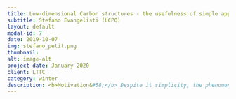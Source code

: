 ```yaml
---
title: Low-dimensional Carbon structures - the usefulness of simple approaches
subtitle: Stefano Evangelisti (LCPQ)
layout: default
modal-id: 7
date: 2019-10-07
img: stefano_petit.png
thumbnail:
alt: image-alt
project-date: January 2020
client: LTTC
category: winter
description: <b>Motivation&#58;</b> Despite it simplicity, the phenomenological Hückel Hamiltonian (tight-binding Hamiltonian in the language of Physicists) is able to give a surprisingly accurate description of the electronic structure of many conjugated carbon molecules and materials&#58; energy spectrum, aromaticity, band gaps and conductivity, presence of Dirac singularities, etc. For this reasons, this approach is widely used in order to build simple models that are useful to describe these systems. <Br> <b>Goal of the tutorial&#58;</b>  Apply the Hückel Hamiltonian to several different systems, from simple aromatic molecules to nanotubes with different types of boundary conditions (open, periodic), and graphene. <Br> <b> What are we going to learn&#58;</b><Br> * Build the Hamiltonian matrix of the system, and diagonalize it with a library routine.  <Br> *  "Read" the information contained in the energy spectrum of a system. <Br> * Build a selected number of molecular orbitals, exploiting the symmetry of the system and the simplicity of the model.
---
```

